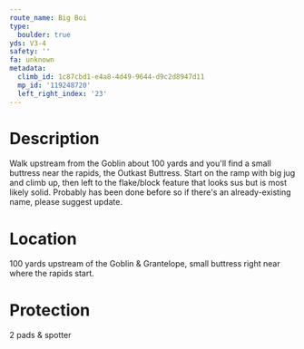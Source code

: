 ```yaml
---
route_name: Big Boi
type:
  boulder: true
yds: V3-4
safety: ''
fa: unknown
metadata:
  climb_id: 1c87cbd1-e4a8-4d49-9644-d9c2d8947d11
  mp_id: '119248720'
  left_right_index: '23'
---
```

# Description
Walk upstream from the Goblin about 100 yards and you'll find a small buttress near the rapids, the Outkast Buttress. Start on the ramp with big jug and climb up, then left to the flake/block feature that looks sus but is most likely solid. Probably has been done before so if there's an already-existing name, please suggest update.

# Location
100 yards upstream of the Goblin & Grantelope, small buttress right near where the rapids start.

# Protection
2 pads & spotter
